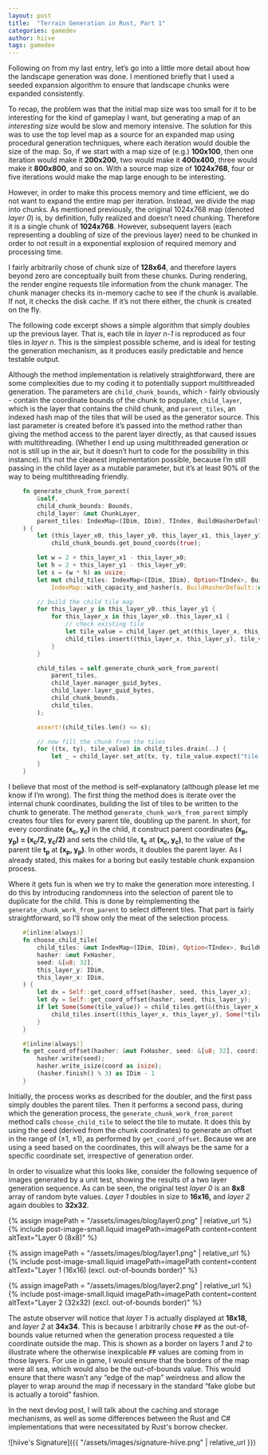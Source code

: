 ```yaml
---
layout: post
title:  "Terrain Generation in Rust, Part 1"
categories: gamedev
author: hiive
tags: gamedev
---
```


Following on from my last entry, let’s go into a little more detail about how the landscape generation was done. 
I mentioned briefly that I used a seeded expansion algorithm to ensure that landscape chunks were expanded 
consistently.

To recap, the problem was that the initial map size was too small for it to be interesting for the kind of gameplay I 
want, but generating a map of an *interesting* size would be slow and memory intensive. The solution for this was to 
use the top level map as a source for an expanded map using procedural generation techniques, where each iteration 
would double the size of the map. So, if we start with a map size of (e.g.) **100x100**, then one iteration would make 
it **200x200**, two would make it **400x400**, three would make it **800x800**, and so on. With a source map size 
of **1024x768**, four or five iterations would make the map large enough to be interesting.

However, in order to make this process memory and time efficient, we do not want to expand the entire map per 
iteration. Instead, we divide the map into chunks. As mentioned previously, the original 1024x768 map 
(denoted *layer 0*) is, by definition, fully realized and doesn’t need chunking. Therefore it is a single chunk of 
**1024x768**. However, subsequent layers (each representing a doubling of size of the previous layer) need to be 
chunked in order to not result in a exponential explosion of required memory and processing time.

I fairly arbitrarily chose of chunk size of **128x64**, and therefore layers beyond zero are conceptually built from 
these chunks. During rendering, the render engine requests tile information from the chunk manager. The chunk manager 
checks its in-memory cache to see if the chunk is available. If not, it checks the disk cache. If it’s not there 
either, the chunk is created on the fly.

The following code excerpt shows a simple algorithm that simply doubles up the previous layer. That is, each tile 
in *layer n-1* is reproduced as four tiles in *layer n*. This is the simplest possible scheme, and is ideal for 
testing the generation mechanism, as it produces easily predictable and hence testable output.

Although the method implementation is relatively straightforward, there are some complexities due to my coding it 
to potentially support multithreaded generation. The parameters are `child_chunk_bounds`, which - fairly obviously - 
contain the coordinate bounds of the chunk to populate, `child_layer`, which is the layer that contains the child 
chunk, and `parent_tiles`, an indexed hash map of the tiles that will be used as the generator source. This last 
parameter is created before it’s passed into the method rather than giving the method access to the parent layer 
directly, as that caused issues with multithreading. (Whether I end up using multithreaded generation or not is still 
up in the air, but it doesn’t hurt to code for the possibility in this instance). It’s not the cleanest implementation 
possible, because I’m still passing in the child layer as a mutable parameter, but it’s at least 90% of the way to 
being multithreading friendly.

```rust
    fn generate_chunk_from_parent(
        &self,
        child_chunk_bounds: Bounds,
        child_layer: &mut ChunkLayer,
        parent_tiles: IndexMap<(IDim, IDim), TIndex, BuildHasherDefault<FxHasher>>,
    ) {
        let (this_layer_x0, this_layer_y0, this_layer_x1, this_layer_y1) =
            child_chunk_bounds.get_bound_coords(true);

        let w = 2 + this_layer_x1 - this_layer_x0;
        let h = 2 + this_layer_y1 - this_layer_y0;
        let s = (w * h) as usize;
        let mut child_tiles: IndexMap<(IDim, IDim), Option<TIndex>, BuildHasherDefault<FxHasher>> =
            IndexMap::with_capacity_and_hasher(s, BuildHasherDefault::default());

        // build the child tile map
        for this_layer_y in this_layer_y0..this_layer_y1 {
            for this_layer_x in this_layer_x0..this_layer_x1 {
                // check existing tile
                let tile_value = child_layer.get_at(this_layer_x, this_layer_y);
                child_tiles.insert((this_layer_x, this_layer_y), tile_value);
            }
        }

        child_tiles = self.generate_chunk_work_from_parent(
            parent_tiles,
            child_layer.manager_guid_bytes,
            child_layer.layer_guid_bytes,
            child_chunk_bounds,
            child_tiles,
        );

        assert!(child_tiles.len() <= s);

        // now fill the chunk from the tiles
        for ((tx, ty), tile_value) in child_tiles.drain(..) {
            let _ = child_layer.set_at(tx, ty, tile_value.expect("tile value not set"));
        }
    }
```
I believe that most of the method is self-explanatory (although please let me know if I’m wrong). The first thing the 
method does is iterate over the internal chunk coordinates, building the list of tiles to be written to the chunk to 
generate. The method `generate_chunk_work_from_parent` simply creates four tiles for every parent tile, doubling up the 
parent. In short, for every coordinate **(x<sub>c</sub>, y<sub>c</sub>)** in the child, it construct parent coordinates 
**(x<sub>p</sub>, y<sub>p</sub>) = (x<sub>c</sub>/2, y<sub>c</sub>/2)** and sets the child tile, **t<sub>c</sub>** at 
**(x<sub>c</sub>, y<sub>c</sub>)**, to the value of the parent tile **t<sub>p</sub>** at 
**(x<sub>p</sub>, y<sub>p</sub>)**. In other words, it doubles the parent layer. As I already stated, this makes for 
a boring but easily testable chunk expansion process.

Where it gets fun is when we try to make the generation more interesting. I do this by introducing randomness into 
the selection of parent tile to duplicate for the child.
This is done by reimplementing the `generate_chunk_work_from_parent` to select different tiles. That part is fairly 
straightforward, so I’ll show only the meat of the selection process.

```rust
    #[inline(always)]
    fn choose_child_tile(
        child_tiles: &mut IndexMap<(IDim, IDim), Option<TIndex>, BuildHasherDefault<FxHasher>>,
        hasher: &mut FxHasher,
        seed: &[u8; 32],
        this_layer_y: IDim,
        this_layer_x: IDim,
    ) {
        let dx = Self::get_coord_offset(hasher, seed, this_layer_x);
        let dy = Self::get_coord_offset(hasher, seed, this_layer_y);
        if let Some(Some(tile_value)) = child_tiles.get(&(this_layer_x + dx, this_layer_y + dy)) {
            child_tiles.insert((this_layer_x, this_layer_y), Some(*tile_value));
        }
    }

    #[inline(always)]
    fn get_coord_offset(hasher: &mut FxHasher, seed: &[u8; 32], coord: IDim) -> IDim {
        hasher.write(seed);
        hasher.write_isize(coord as isize);
        (hasher.finish() % 3) as IDim - 1
    }
```

Initially, the process works as described for the doubler, and the first pass simply doubles the parent tiles. 
Then it performs a second pass, during which the generation process, the `generate_chunk_work_from_parent` method 
calls `choose_child_tile` to select the tile to mutate. It does this by using the seed (derived from the chunk 
coordinates) to generate an offset in the range of (&pm;1, &pm;1), as performed by `get_coord_offset`. Because we 
are using a seed based on the coordinates, this will always be the same for a specific coordinate set, irrespective of 
generation order.

In order to visualize what this looks like, consider the following sequence of images generated by a unit test, 
showing the results of a two layer generation sequence. As can be seen, the original test *layer 0* is an **8x8** 
array of random byte values. *Layer 1* doubles in size to **16x16,** and *layer 2* again doubles to **32x32**.

[//]: # (# ![[layer0.png]])
[//]: # (![[layer1.png]])
[//]: # (![[layer2.png]])
<div>


{% assign imagePath = "/assets/images/blog/layer0.png" | relative_url %}
{% include post-image-small.liquid imagePath=imagePath content=content altText="Layer 0 (8x8)" %}


{% assign imagePath = "/assets/images/blog/layer1.png" | relative_url %}
{% include post-image-small.liquid imagePath=imagePath content=content 
    altText="Layer 1 (16x16) (excl. out-of-bounds border)" %}


{% assign imagePath = "/assets/images/blog/layer2.png" | relative_url %}
{% include post-image-small.liquid imagePath=imagePath content=content
altText="Layer 2 (32x32) (excl. out-of-bounds border)" %}
</div>

The astute observer will notice that *layer 1* is actually displayed at **18x18,** and *layer 2* at **34x34**. 
This is because I arbitrarily chose **`FF`** as the out-of-bounds value returned when the generation process requested 
a tile coordinate outside the map. This is shown as a border on layers *1* and *2* to illustrate where the otherwise 
inexplicable **`FF`** values are coming from in those layers. For use in game, I would ensure that the borders of the 
map were all sea, which would also be the out-of-bounds value. This would ensure that there wasn’t any “edge of the 
map” weirdness and allow the player to wrap around the map if necessary in the standard “fake globe but is actually 
a toroid” fashion.

In the next devlog post, I will talk about the caching and storage mechanisms, as well as some differences between the 
Rust and C# implementations that were necessitated by Rust's borrow checker.

![hiive's Signature]({{ "/assets/images/signature-hiive.png" | relative_url }})
